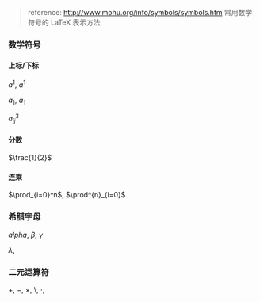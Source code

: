 > reference: http://www.mohu.org/info/symbols/symbols.htm 常用数学符号的 LaTeX 表示方法



### 数学符号

#### 上标/下标

$a^1$, $a^{1}$

$a_1$, $a_{1}$

$a^{3}_{ij}$

#### 分数

$\frac{1}{2}$

#### 连乘

$\prod_{i=0}^n$, $\prod^{n}_{i=0}$

### 希腊字母

$alpha$, $\beta$, $\gamma$

$\lambda$,

### 二元运算符

$+$, $-$, $\times$, $\setminus$, $\cdot$, 



